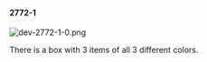 #### 2772-1
![dev-2772-1-0.png](https://github.com/lil-lab/nlvr/raw/master/nlvr/dev/images/2/dev-2772-1-0.png "dev-2772-1-0.png")

There is a box with 3 items of all 3 different colors.